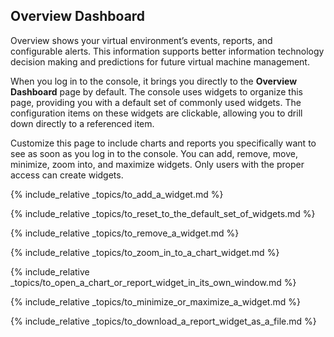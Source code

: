 ## Overview Dashboard

Overview shows your virtual environment’s events, reports, and
configurable alerts. This information supports better information
technology decision making and predictions for future virtual machine
management.

When you log in to the console, it brings you directly to the **Overview
Dashboard** page by default. The console uses widgets to organize this
page, providing you with a default set of commonly used widgets. The
configuration items on these widgets are clickable, allowing you to
drill down directly to a referenced item.

Customize this page to include charts and reports you specifically want
to see as soon as you log in to the console. You can add, remove, move,
minimize, zoom into, and maximize widgets. Only users with the proper
access can create widgets.

{% include_relative _topics/to_add_a_widget.md %}

{% include_relative
_topics/to_reset_to_the_default_set_of_widgets.md %}

{% include_relative _topics/to_remove_a_widget.md %}

{% include_relative _topics/to_zoom_in_to_a_chart_widget.md %}

{% include_relative
_topics/to_open_a_chart_or_report_widget_in_its_own_window.md
%}

{% include_relative _topics/to_minimize_or_maximize_a_widget.md
%}

{% include_relative
_topics/to_download_a_report_widget_as_a_file.md %}
